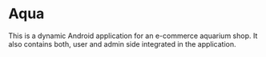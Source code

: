# Aqua
This is a dynamic Android application for an e-commerce aquarium shop. It also contains both, user and admin side integrated in the application. 

